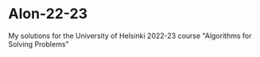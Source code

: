 # Alon-22-23
My solutions for the University of Helsinki 2022-23 course "Algorithms for Solving Problems"
